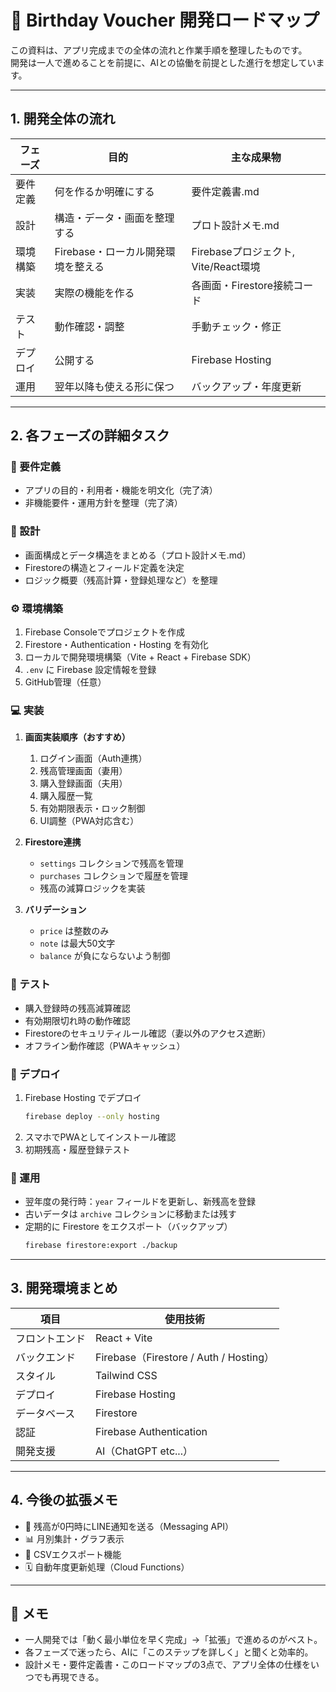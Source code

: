 # 🎯 Birthday Voucher 開発ロードマップ

この資料は、アプリ完成までの全体の流れと作業手順を整理したものです。  
開発は一人で進めることを前提に、AIとの協働を前提とした進行を想定しています。

---

## 1. 開発全体の流れ

| フェーズ | 目的 | 主な成果物 |
|-----------|------|-------------|
| 要件定義 | 何を作るか明確にする | 要件定義書.md |
| 設計 | 構造・データ・画面を整理する | プロト設計メモ.md |
| 環境構築 | Firebase・ローカル開発環境を整える | Firebaseプロジェクト, Vite/React環境 |
| 実装 | 実際の機能を作る | 各画面・Firestore接続コード |
| テスト | 動作確認・調整 | 手動チェック・修正 |
| デプロイ | 公開する | Firebase Hosting |
| 運用 | 翌年以降も使える形に保つ | バックアップ・年度更新 |

---

## 2. 各フェーズの詳細タスク

### 🧩 要件定義
- アプリの目的・利用者・機能を明文化（完了済）
- 非機能要件・運用方針を整理（完了済）

### 🧱 設計
- 画面構成とデータ構造をまとめる（プロト設計メモ.md）
- Firestoreの構造とフィールド定義を決定
- ロジック概要（残高計算・登録処理など）を整理

### ⚙️ 環境構築
1. Firebase Consoleでプロジェクトを作成  
2. Firestore・Authentication・Hosting を有効化  
3. ローカルで開発環境構築（Vite + React + Firebase SDK）  
4. `.env` に Firebase 設定情報を登録  
5. GitHub管理（任意）

### 💻 実装
1. **画面実装順序（おすすめ）**
   1. ログイン画面（Auth連携）  
   2. 残高管理画面（妻用）  
   3. 購入登録画面（夫用）  
   4. 購入履歴一覧  
   5. 有効期限表示・ロック制御  
   6. UI調整（PWA対応含む）

2. **Firestore連携**
   - `settings` コレクションで残高を管理  
   - `purchases` コレクションで履歴を管理  
   - 残高の減算ロジックを実装  

3. **バリデーション**
   - `price` は整数のみ  
   - `note` は最大50文字  
   - `balance` が負にならないよう制御

### 🧪 テスト
- 購入登録時の残高減算確認  
- 有効期限切れ時の動作確認  
- Firestoreのセキュリティルール確認（妻以外のアクセス遮断）  
- オフライン動作確認（PWAキャッシュ）

### 🚀 デプロイ
1. Firebase Hosting でデプロイ  
   ```bash
   firebase deploy --only hosting
   ```
2. スマホでPWAとしてインストール確認  
3. 初期残高・履歴登録テスト

### 🔁 運用
- 翌年度の発行時：`year` フィールドを更新し、新残高を登録  
- 古いデータは `archive` コレクションに移動または残す  
- 定期的に Firestore をエクスポート（バックアップ）  
  ```bash
  firebase firestore:export ./backup
  ```

---

## 3. 開発環境まとめ

| 項目 | 使用技術 |
|------|-----------|
| フロントエンド | React + Vite |
| バックエンド | Firebase（Firestore / Auth / Hosting） |
| スタイル | Tailwind CSS |
| デプロイ | Firebase Hosting |
| データベース | Firestore |
| 認証 | Firebase Authentication |
| 開発支援 | AI（ChatGPT etc...） |

---

## 4. 今後の拡張メモ
- 🔔 残高が0円時にLINE通知を送る（Messaging API）  
- 📊 月別集計・グラフ表示  
- 🧾 CSVエクスポート機能  
- 🗓️ 自動年度更新処理（Cloud Functions）  

---

## 💬 メモ
- 一人開発では「動く最小単位を早く完成」→「拡張」で進めるのがベスト。  
- 各フェーズで迷ったら、AIに「このステップを詳しく」と聞くと効率的。  
- 設計メモ・要件定義書・このロードマップの3点で、アプリ全体の仕様をいつでも再現できる。
